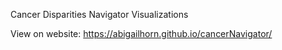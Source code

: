 Cancer Disparities Navigator Visualizations

View on website: https://abigailhorn.github.io/cancerNavigator/

